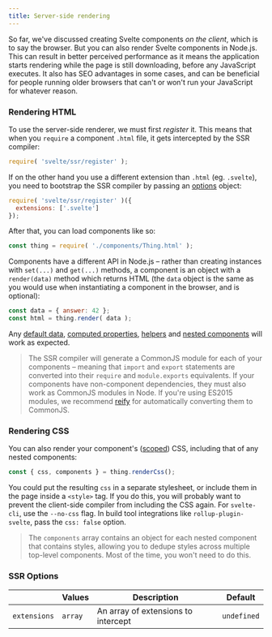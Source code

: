 ```yaml
---
title: Server-side rendering
---
```


So far, we've discussed creating Svelte components *on the client*, which is to say the browser. But you can also render Svelte components in Node.js. This can result in better perceived performance as it means the application starts rendering while the page is still downloading, before any JavaScript executes. It also has SEO advantages in some cases, and can be beneficial for people running older browsers that can't or won't run your JavaScript for whatever reason.


### Rendering HTML

To use the server-side renderer, we must first *register* it. This means that when you `require` a component `.html` file, it gets intercepted by the SSR compiler:

```js
require( 'svelte/ssr/register' );
```

If on the other hand you use a different extension than `.html` (eg. `.svelte`), you need to bootstrap the SSR compiler by passing an [options](#ssr-options) object:

```js
require( 'svelte/ssr/register' )({
  extensions: ['.svelte']
});
```

After that, you can load components like so:

```js
const thing = require( './components/Thing.html' );
```

Components have a different API in Node.js – rather than creating instances with `set(...)` and `get(...)` methods, a component is an object with a `render(data)` method which returns HTML (the `data` object is the same as you would use when instantiating a component in the browser, and is optional):

```js
const data = { answer: 42 };
const html = thing.render( data );
```

Any [default data](#default-data), [computed properties](#computed-properties), [helpers](#helpers) and [nested components](#nested-components) will work as expected.

> The SSR compiler will generate a CommonJS module for each of your components – meaning that `import` and `export` statements are converted into their `require` and `module.exports` equivalents. If your components have non-component dependencies, they must also work as CommonJS modules in Node. If you're using ES2015 modules, we recommend [reify](https://github.com/benjamn/reify) for automatically converting them to CommonJS.


### Rendering CSS

You can also render your component's ([scoped](#scoped-styles)) CSS, including that of any nested components:

```js
const { css, components } = thing.renderCss();
```

You could put the resulting `css` in a separate stylesheet, or include them in the page inside a `<style>` tag. If you do this, you will probably want to prevent the client-side compiler from including the CSS again. For `svelte-cli`, use the `--no-css` flag. In build tool integrations like `rollup-plugin-svelte`, pass the `css: false` option.

> The `components` array contains an object for each nested component that contains styles, allowing you to dedupe styles across multiple top-level components. Most of the time, you won't need to do this.

### SSR Options
| | **Values** | **Description** | **Default** |
|---|---|---|---|
| `extensions` | `array` | An array of extensions to intercept | `undefined` |
